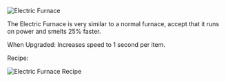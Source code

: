![Electric Furnace](https://i.imgur.com/R1cHh3m.png?1)

The Electric Furnace is very similar to a normal furnace, accept that it runs on power and smelts 25% faster.

When Upgraded: Increases speed to 1 second per item.

Recipe:

![Electric Furnace Recipe](https://i.imgur.com/U1zAVpH.png?1)